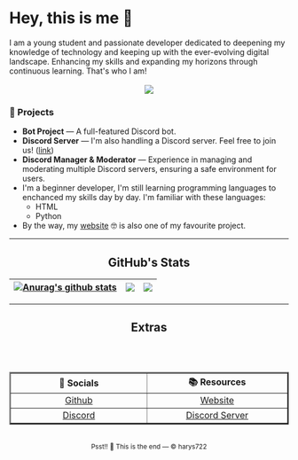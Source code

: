 <h1>Hey, this is me 👋</h1>
I am a young student and passionate developer dedicated to deepening my knowledge of technology and keeping up with the ever-evolving digital landscape. Enhancing my skills and expanding my horizons through continuous learning. That's who I am!<br><br>

<div align="center">
	<a href="https://discord.com/users/1203357768610746385"><img src="https://lanyard.cnrad.dev/api/1203357768610746385?borderRadius=20px&theme=dark&showDisplayName=true&bg=303446" /></a>
</div>

<h3>🎯 Projects</h3>
<ul>
	<li><b>Bot Project</b> — A full-featured Discord bot.</li>
  <li><b>Discord Server</b> — I'm also handling a Discord server. Feel free to join us! (<a href="https://discord.gg/CPN5eYPABx">link</a>)</li>
  <li><b>Discord Manager & Moderator</b> — Experience in managing and moderating multiple Discord servers, ensuring a safe environment for users.</li>
	<li>I'm a beginner developer, I'm still learning programming languages to enchanced my skills day by day. I'm familiar with these languages:
		<ul>
			<li>HTML</li>
			<li>Python</li>
		</ul>
	</li>
		<li>By the way, my <a href="https://harys.is-a.dev">website</a> 🤓 is also one of my favourite project.</li>
	</ul>

---

<h2 align="center">GitHub's Stats</h2>

| <a href="https://github-readme-stats.vercel.app/api?username=harys722&layout=compact&langs_count=8&card_width=320&theme=gruvbox"><img align="center" src="https://github-readme-stats.vercel.app/api?username=harys722&layout=compact&langs_count=8&card_width=320&theme=gruvbox" alt="Anurag's github stats" /></a> | <a href="https://github-readme-stats.vercel.app/api/top-langs?username=harys722&theme=gruvbox"><img align="center" src="https://github-readme-stats.vercel.app/api/top-langs?username=harys722&theme=gruvbox" /></a> | <a href="https://github-readme-streak-stats.herokuapp.com/?user=harys722&theme=gruvbox"><img align="center" src="https://github-readme-streak-stats.herokuapp.com/?user=harys722&theme=gruvbox" /></a>
| ------------- | ------------- | ------------- |
<!-- <details> 
	<summary>"Let us connect together!"</summary>
	<br>
	<ul>
	  <sub><li><a href="https://github.com/harys722">Github</a> (Yes, it is. 🤫)</li></sub>
    <br>
    <sub><li><a href="https://discord.com/users/1203357768610746385">Discord</a> (Username: harys722 👤)</li></sub>
    <br>
    <sub><li><a href="https://harys.is-a.dev">Website</a> (Showcase ✨)</li></sub>
    <br>
    <sub><li><a href="https://discord.gg/CPN5eYPABx">Discord Server</a> (The Community 🌏)</li></sub>
	</ul>
</details> 
-->

---
<h2 align="center">Extras</h2>
<table border="2px"; align=center>
	<tr align=center>
		<th width="300">👥 Socials</th>
		<th width="300">📚 Resources</th>
	</tr>
	<br>
	<tr align=center>
		<td><a href="https://github.com/harys722">Github</a></td>
		<td><a href="https://harys.is-a.dev">Website</a></td>
	</tr>
	<br>
	<tr align=center>
		<td><a href="https://discord.com/users/1203357768610746385">Discord</a></td>
		<td><a href="https://discord.gg/CPN5eYPABx">Discord Server</a></td>
	</tr>
</table>

<br>
	<div align=center>
		<sub align=center>Psst!! 🤫 This is the end — &copy harys722</sub>
	</div>
